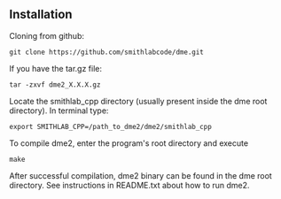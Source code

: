 ## Installation

Cloning from github:
```
git clone https://github.com/smithlabcode/dme.git
```
If you have the tar.gz file:

```
tar -zxvf dme2_X.X.X.gz
```

Locate the smithlab_cpp directory (usually present inside the dme root directory).
In terminal type:

```
export SMITHLAB_CPP=/path_to_dme2/dme2/smithlab_cpp
```

To compile dme2, enter the program's root directory and execute
```
make
```
After successful compilation, dme2 binary can be found in the dme root directory. 
See instructions in README.txt about how to run dme2.
